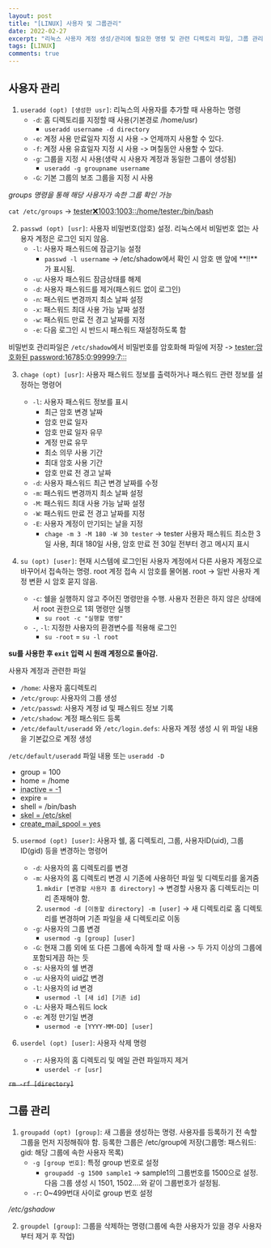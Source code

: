 ```yaml
---
layout: post
title: "[LINUX] 사용자 및 그룹관리"
date: 2022-02-27
excerpt: "리눅스 사용자 계정 생성/관리에 필요한 명령 및 관련 디렉토리 파일, 그룹 관리를 위한 명령어"
tags: [LINUX]
comments: true
---
```


## 사용자 관리

1. `useradd (opt) [생성한 usr]`: 리눅스의 사용자를 추가할 때 사용하는 명령
    * `-d`: 홈 디렉토리를 지정할 때 사용(기본경로 /home/usr)
        * `useradd username -d directory`
    * `-e`: 계정 사용 만료일자 지정 시 사용 -> 언제까지 사용할 수 있다.
    * `-f`: 계정 사용 유효일자 지정 시 사용 -> 며칠동안 사용할 수 있다.
    * `-g`: 그룹을 지정 시 사용(생략 시 사용자 계정과 동일한 그룹이 생성됨)
        * `useradd -g groupname username`
    * `-G`: 기본 그룹의 보조 그룹을 지정 시 사용
  
_groups 명령을 통해 해당 사용자가 속한 그룹 확인 가능_
  
`cat /etc/groups` -> 
<acronym title="사용자계정명: 암호: 사용자 uid: 그룹 id: 사용자 정보 설명: 사용자 홈 디렉토리: 로그인 쉘">tester:x:1003:1003::/home/tester:/bin/bash</acronym>

2. `passwd (opt) [usr]`: 사용자 비밀번호(암호) 설정. 리눅스에서 비밀번호 없는 사용자 계정은 로그인 되지 않음.
    * `-l`: 사용자 패스워드에 잠금기능 설정
        * `passwd -l username` -> /etc/shadow에서 확인 시 암호 맨 앞에 **!!**가 표시됨.
    * `-u`: 사용자 패스워드 잠금상태를 해제
    * `-d`: 사용자 패스워드를 제거(패스워드 없이 로그인)
    * `-n`: 패스워드 변경까지 최소 날짜 설정
    * `-x`: 패스워드 최대 사용 가능 날짜 설정
    * `-w`: 패스워드 만료 전 경고 날짜를 지정
    * `-e`: 다음 로그인 시 반드시 패스워드 재설정하도록 함
  
비밀번호 관리파일은 `/etc/shadow`에서 비밀번호를 암호화해 파일에 저장 -> 
<acronym title="사용자명: 비밀번호: 최근 패스워드 변경일(1970.01.01 이후 경과일 수): 패스워드 최소 사용일(0 -> 언제라도 변경 가능. 3 -> 3일 후부터 변경 가능): 암호 최대 사용 기간(99999 -> 암호 사용기간 제한 없음): 암호 사용 기간 만료 7일전 사용자에게 암호 변경 권고">tester:암호화된 password:16785:0:99999:7:::</acronym>

3. `chage (opt) [usr]`: 사용자 패스워드 정보를 출력하거나 패스워드 관련 정보를 설정하는 명령어
    * `-l`: 사용자 패스워드 정보를 표시
        * 최근 암호 변경 날짜
        * 암호 만료 일자
        * 암호 만료 일자 유무
        * 계정 만료 유무
        * 최소 의무 사용 기간
        * 최대 암호 사용 기간
        * 암호 만료 전 경고 날짜
    * `-d`: 사용자 패스워드 최근 변경 날짜를 수정
    * `-m`: 패스워드 변경까지 최소 날짜 설정
    * `-M`: 패스워드 최대 사용 가능 날짜 설정
    * `-W`: 패스워드 만료 전 경고 날짜를 지정
    * `-E`: 사용자 계정이 만기되는 날을 지정
        * `chage -m 3 -M 180 -W 30 tester` -> tester 사용자 패스워드 최소한 3일 사용, 최대 180일 사용, 암호 만료 전 30일 전부터 경고 메시지 표시

4. `su (opt) [user]`: 현재 시스템에 로그인된 사용자 계정에서 다른 사용자 계정으로 바꾸어서 접속하는 명령. root 계정 접속 시 암호를 물어봄. root -> 일반 사용자 계정 변환 시 암호 묻지 않음.
    * `-c`: 쉘을 실행하지 않고 주어진 명령만을 수행. 사용자 전환은 하지 않은 상태에서 root 권한으로 1회 명령만 실행
        * `su root -c "실행할 명령"`
    * `-`, `-l`: 지정한 사용자의 환경변수를 적용해 로그인
        * `su -root` = `su -l root`
  
**su를 사용한 후 `exit` 입력 시 원래 계정으로 돌아감.**

사용자 계정과 관련한 파일
* `/home`: 사용자 홈디렉토리
* `/etc/group`: 사용자의 그룹 생성
* `/etc/passwd`: 사용자 계정 id 및 패스워드 정보 기록
* `/etc/shadow`: 계정 패스워드 등록
* `/etc/default/useradd` 와 `/etc/login.defs`: 사용자 계정 생성 시 위 파일 내용을 기본값으로 계정 생성

`/etc/default/useradd` 파일 내용 또는 `useradd -D`
* group = 100
* home = /home
* <acronym title="패스워드 종료일 이후 유효기간 여부 설정\n
-1: 유효기간 기능 비활성화됨 의미">inactive = -1</acronym>
* expire = 
* shell = /bin/bash
* <acronym title="사용자 생성 시 제공되는 파일 및 디렉토리가 들어있는 디렉토리를 표시">skel = /etc/skel</acronym>
* <acronym title="사용자 생성 시 메일 파일 생성 여부">create_mail_spool = yes</acronym>

5. `usermod (opt) [user]`: 사용자 쉘, 홈 디렉토리, 그룹, 사용자ID(uid), 그룹ID(gid) 등을 변경하는 명령어
    * `-d`: 사용자의 홈 디렉토리를 변경
    * `-m`: 사용자의 홈 디렉토리 변경 시 기존에 사용하던 파일 및 디렉토리를 옮겨줌
        1. `mkdir [변경할 사용자 홈 directory]` -> 변경할 사용자 홈 디렉토리는 미리 존재해야 함.
        2. `usermod -d [이동할 directory] -m [user]` -> 새 디렉토리로 홈 디렉토리를 변경하며 기존 파일을 새 디렉토리로 이동
    * `-g`: 사용자의 그룹 변경
        * `usermod -g [group] [user]`
    * `-G`: 현재 그룹 외에 또 다른 그룹에 속하게 할 때 사용 -> 두 가지 이상의 그룹에 포함되게끔 하는 듯
    * `-s`: 사용자의 쉘 변경
    * `-u`: 사용자의 uid값 변경
    * `-l`: 사용자의 id 변경
        * `usermod -l [새 id] [기존 id]`
    * `-L`: 사용자 패스워드 lock
    * `-e`: 계정 만기일 변경
        * `usermod -e [YYYY-MM-DD] [user]`

6. `userdel (opt) [user]`: 사용자 삭제 명령
    * `-r`: 사용자의 홈 디렉토리 및 메일 관련 파일까지 제거
        * `userdel -r [usr]`
  
~~`rm -rf [directory]`~~

## 그룹 관리

1. `groupadd (opt) [group]`: 새 그룹을 생성하는 명령. 사용자를 등록하기 전 속할 그룹을 먼저 지정해줘야 함. 등록한 그룹은 /etc/group에 저장(그룹명: 패스워드: gid: 해당 그룹에 속한 사용자 목록)
    * `-g [group 번호]`: 특정 group 번호로 설정
        * `groupadd -g 1500 sample1` -> sample1의 그룹번호를 1500으로 설정. 다음 그룹 생성 시 1501, 1502....와 같이 그룹번호가 설정됨.
    * `-r`: 0~499번대 사이로 group 번호 설정
  
_/etc/gshadow_

2. `groupdel [group]`: 그룹을 삭제하는 명령(그룹에 속한 사용자가 있을 경우 사용자부터 제거 후 작업)